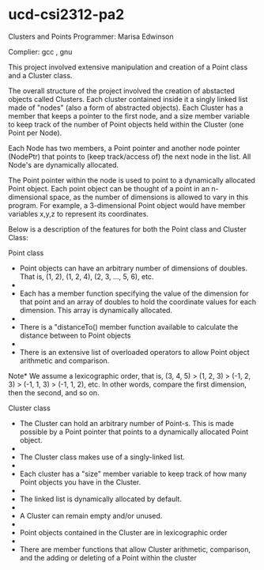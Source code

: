 # ucd-csi2312-pa2
Clusters and Points
Programmer: Marisa Edwinson

Complier: gcc , gnu

This project involved extensive manipulation and creation of a Point class and a Cluster class. 

The overall structure of the project involved the creation of abstacted objects called Clusters. Each cluster contained inside it a singly linked list made of "nodes" (also a form of abstracted objects). Each 
Cluster has a member that keeps a pointer to the first node, and a size member variable to keep track of the number of Point objects held within the Cluster (one Point per Node). 

Each Node has two members, a Point pointer and another node pointer (NodePtr) that points to (keep track/access of) the next node in the list. All Node's are dynamically allocated. 

The Point pointer within the node is used to point to a dynamically allocated Point object. Each point object can be thought of a point in an n-dimensional space, as the number of dimensions is allowed to vary in this program. For example, a 3-dimensional Point object would have member variables x,y,z to represent its coordinates.

Below is a description of the features for both the Point class and Cluster Class:


Point class

-  Point objects can have an arbitrary number of dimensions of doubles. That is, (1, 2), (1, 2, 4), (2, 3, ..., 5, 6), etc. 
-  
-  Each has a member function specifying the value of the dimension for that point and an array of doubles to hold the coordinate values for each dimension. This array is dynamically allocated.
-  
-  There is a "distanceTo() member function available to calculate the distance between to Point objects
-  
-  There is an extensive list of overloaded operators to allow Point object arithmetic and comparison. 

Note*       We assume a lexicographic order, that is, (3, 4, 5) > (1, 2, 3) > (-1, 2, 3) > (-1, 1, 3) > (-1, 1, 2), etc. In other words, compare the first dimension, then the second, and so on.




Cluster class

-    The Cluster can hold an arbitrary number of Point-s. This is made possible by a Point pointer that points to a dynamically allocated Point object. 
-    
-   The Cluster class makes use of a singly-linked list.
-   
-   Each cluster has a "size" member variable to keep track of how many Point objects you have in the Cluster.
-   
-   The linked list is dynamically allocated by default.
-   
-   A Cluster can remain empty and/or unused.
-   
-   Point objects contained in the Cluster are in lexicographic order 
-   
-   There are member functions that allow Cluster arithmetic, comparison, and the adding or deleting of a Point within the cluster



